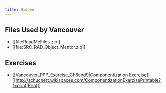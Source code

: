 ```yaml
---
title: Hidden
---
```

## Files Used by Vancouver
* [[file:ReadMeFiles.zip]] 
* [[file:SRC_RAD_Object_Mentor.zip]]

## Exercises
* [[Vancouver_PPP_Exercise_Ch8and9|Componentization Exercise]] [[http://schuchert.wikispaces.com/ComponentizationExercisePrintable?f=print|Print]]


